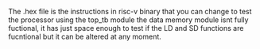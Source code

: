   The .hex file is the instructions in risc-v binary that you can change to test the processor using the top_tb module
the data memory module isnt fully fuctional, it has just space enough to test if the LD and SD functions are fucntional
but it can be altered at any moment.

